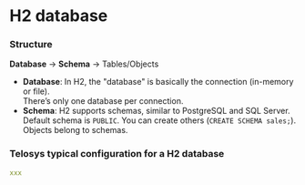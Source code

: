 # H2 database

### Structure

**Database** → **Schema** → Tables/Objects

* **Database**: In H2, the "database" is basically the connection (in-memory or file). \
  There’s only one database per connection.
* **Schema**: H2 supports schemas, similar to PostgreSQL and SQL Server. Default schema is `PUBLIC`. You can create others (`CREATE SCHEMA sales;`). Objects belong to schemas.



### Telosys typical configuration for a H2 database

```yaml
xxx

```
